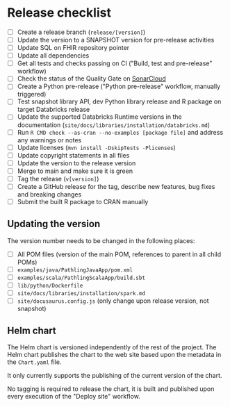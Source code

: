 # Release checklist

- [ ] Create a release branch (`release/[version]`)
- [ ] Update the version to a SNAPSHOT version for pre-release activities
- [ ] Update SQL on FHIR repository pointer
- [ ] Update all dependencies
- [ ] Get all tests and checks passing on CI ("Build, test and pre-release"
  workflow)
- [ ] Check the status of the Quality Gate
  on [SonarCloud](https://sonarcloud.io/project/branches_list?id=aehrc_pathling)
- [ ] Create a Python pre-release ("Python pre-release" workflow, manually
  triggered)
- [ ] Test snapshot library API, dev Python library release and R package on
  target Databricks release
- [ ] Update the supported Databricks Runtime versions in the
  documentation (`site/docs/libraries/installation/databricks.md`)
- [ ] Run `R CMD check --as-cran --no-examples [package file]` and address any
  warnings or notes
- [ ] Update licenses (`mvn install -DskipTests -Plicenses`)
- [ ] Update copyright statements in all files
- [ ] Update the version to the release version
- [ ] Merge to main and make sure it is green
- [ ] Tag the release (`v[version]`)
- [ ] Create a GitHub release for the tag, describe new features, bug fixes and
  breaking changes
- [ ] Submit the built R package to CRAN manually

## Updating the version

The version number needs to be changed in the following places:

- [ ] All POM files (version of the main POM, references to parent in all child
  POMs)
- [ ] `examples/java/PathlingJavaApp/pom.xml`
- [ ] `examples/scala/PathlingScalaApp/build.sbt`
- [ ] `lib/python/Dockerfile`
- [ ] `site/docs/libraries/installation/spark.md`
- [ ] `site/docusaurus.config.js` (only change upon release version, not
  snapshot)

## Helm chart

The Helm chart is versioned independently of the rest of the project. The Helm
chart publishes the chart to the web site based upon the metadata in
the `Chart.yaml` file.

It only currently supports the publishing of the current version of the chart.

No tagging is required to release the chart, it is built and published upon
every execution of the "Deploy site" workflow.
